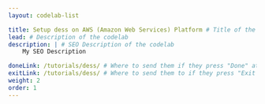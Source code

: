 ```yaml
---
layout: codelab-list

title: Setup dess on AWS (Amazon Web Services) Platform # Title of the codelab
lead: # Description of the codelab
description: | # SEO Description of the codelab
    My SEO Description

doneLink: /tutorials/dess/ # Where to send them if they press "Done" at the end of the Codelab
exitLink: /tutorials/dess/ # Where to send them to if they press "Exit Codelab"
weight: 2
order: 1
---
```

